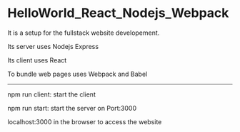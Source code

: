 # HelloWorld_React_Nodejs_Webpack

It is a setup for the fullstack website developement. 

Its server uses Nodejs Express 

Its client uses React 

To bundle web pages uses Webpack and Babel

________________________________________________________________

npm run client: start the client 

npm run start: start the server on Port:3000

localhost:3000 in the browser to access the website 



